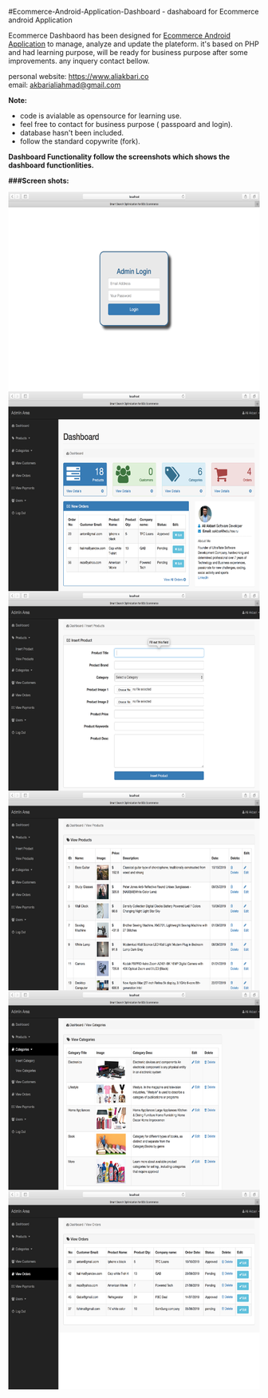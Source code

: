 #Ecommerce-Android-Application-Dashboard    - dashaboard for Ecommerce android Application

Ecommerce Dashbaord has been designed for [Ecommerce Android Application](https://github.com/Akbari300/Complete-Ecommerce-Android-Application-.git) to manage, analyze and update the plateform. it's based on PHP and had learning purpose, will be ready for business purpose after some improvements. any inquery contact bellow. 


personal website: https://www.aliakbari.co <br/>
email:  akbarialiahmad@gmail.com

<b>Note:</b>
- code is avialable as opensource for learning use. 
- feel free to contact for business purpose ( passpoard and login). 
- database hasn't been included. 
- follow the standard copywrite (fork).

<b>Dashboard Functionality<b>
follow the screenshots which shows the dashboard functionlities.







###Screen shots: 

<a href="url"><img src="https://github.com/Akbari300/Ecommerce-Android-Application-Dashboard/blob/master/screenshots/first.png" align="left" height="400" width="600" ></a>

<a href="url"><img src="https://github.com/Akbari300/Ecommerce-Android-Application-Dashboard/blob/master/screenshots/second.png" align="left" height="400" width="600" ></a>

<a href="url"><img src="https://github.com/Akbari300/Ecommerce-Android-Application-Dashboard/blob/master/screenshots/third.png" align="left" height="400" width="600" ></a>


<a href="url"><img src="https://github.com/Akbari300/Ecommerce-Android-Application-Dashboard/blob/master/screenshots/fourth.png" align="left" height="400" width="600" ></a>

<a href="url"><img src="https://github.com/Akbari300/Ecommerce-Android-Application-Dashboard/blob/master/screenshots/sixth.png" align="left" height="400" width="600" ></a>

<a href="url"><img src="https://github.com/Akbari300/Ecommerce-Android-Application-Dashboard/blob/master/screenshots/seventh.png" align="left" height="400" width="600" ></a>
